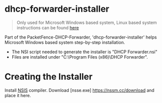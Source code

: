 dhcp-forwarder-installer
========================

> Only used for Microsoft Windows based system, Linux based system instructions can be found [here](https://github.com/inverse-inc/packetfence-dhcp-forwarder/tree/master/dhcp-forwarder#linux-based-system)

Part of the PacketFence-DHCP-Forwarder, 'dhcp-forwarder-installer' helps Microsoft Windows based system step-by-step installation.

 * The NSI script needed to generate the installer is "DHCP Forwarder.nsi"
 * Files are installed under "C:\Program Files (x86)\DHCP Forwarder".

Creating the Installer
========================

Install [NSIS](https://nsis.sourceforge.io/Download) compiler.
Download [nsse.exe] https://nssm.cc/download and place it here.

